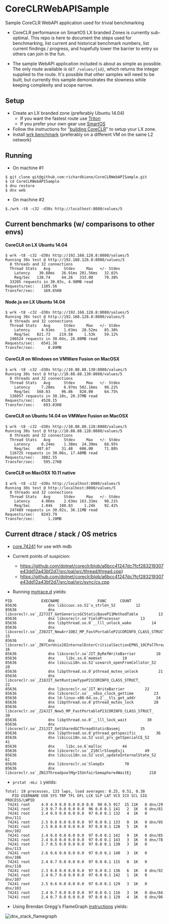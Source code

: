 # CoreCLRWebAPISample
Sample CoreCLR WebAPI application used for trivial benchmarking

* CoreCLR performance on SmartOS LX branded Zones is currently sub-optimal. This
repo is here to document the steps used for benchmarking, list current and
historical benchmark numbers, list current findings / progress, and hopefully
lower the barrier to entry so others can join in the fun.

* The sample WebAPI application included is about as simple as possible. The only
route available is `GET /values/{id}`, which returns the integer supplied to the
route. It's possible that other samples will need to be built, but currently
this sample demonstrates the slowness while keeping complexity and scope narrow.

## Setup
* Create an LX branded zone (preferably Ubuntu 14.04)
    * If you want the fastest route use [Triton](https://www.joyent.com)
    * If you prefer your own gear use [SmartOS](https://wiki.smartos.org/display/DOC/LX+Branded+Zones)
* Follow the instructions for "[building CoreCLR](https://github.com/dotnet/coreclr/tree/master/Documentation/building)"
to setup your LX zone.
* Install [wrk benchmark](https://github.com/wg/wrk/wiki/Installing-Wrk-on-Linux) (preferably on a different VM on the same L2 network)

## Running
* On machine #1
```
$ git clone git@github.com:richardkiene/CoreCLRWebAPISample.git
$ cd CoreCLRWebAPISample
$ dnu restore
$ dnx web
```

* On machine #2
```
$./wrk -t8 -c32 -d30s http://localhost:8080/values/5
```

## Current benchmarks (w/ comparisons to other envs)
#### CoreCLR on LX Ubuntu 14.04
```
$ wrk -t8 -c32 -d30s http://192.168.128.8:8080/values/5
Running 30s test @ http://192.168.128.8:8080/values/5
  8 threads and 32 connections
  Thread Stats   Avg      Stdev     Max   +/- Stdev
    Latency    30.88ms   26.91ms 201.56ms   32.02%
    Req/Sec   138.74     44.26   333.00     70.38%
  33205 requests in 30.03s, 4.98MB read
Requests/sec:   1105.56
Transfer/sec:    169.65KB
```
#### Node.js on LX Ubuntu 14.04
```
$ wrk -t8 -c32 -d30s http://192.168.128.8:8080/values/5
Running 30s test @ http://192.168.128.8:8080/values/5
  8 threads and 32 connections
  Thread Stats   Avg      Stdev     Max   +/- Stdev
    Latency     4.91ms    1.63ms  28.52ms   85.38%
    Req/Sec   821.73    219.58     1.53k    59.12%
  196524 requests in 30.04s, 26.80MB read
Requests/sec:   6541.38
Transfer/sec:      0.89MB
```
#### CoreCLR on Windows on VMWare Fusion on MacOSX
```
$ wrk -t8 -c32 -d30s http://10.88.88.130:8080/values/5
Running 30s test @ http://10.88.88.130:8080/values/5
  8 threads and 32 connections
  Thread Stats   Avg      Stdev     Max   +/- Stdev
    Latency     7.28ms    6.97ms 502.16ms   98.22%
    Req/Sec   568.03     96.86   820.00     64.75%
  136057 requests in 30.10s, 20.37MB read
Requests/sec:   4520.15
Transfer/sec:    693.03KB
```
#### CoreCLR on Ubuntu 14.04 on VMWare Fusion on MacOSX
```
$ wrk -t8 -c32 -d30s http://10.88.88.128:8080/values/5
Running 30s test @ http://10.88.88.128:8080/values/5
  8 threads and 32 connections
  Thread Stats   Avg      Stdev     Max   +/- Stdev
    Latency     8.24ms    1.38ms  24.39ms   68.95%
    Req/Sec   487.67     31.48   606.00     71.88%
  116725 requests in 30.06s, 17.48MB read
Requests/sec:   3882.55
Transfer/sec:    595.27KB
```
#### CoreCLR on MacOSX 10.11 native
```
$ wrk -t8 -c32 -d30s http://localhost:8080/values/5
Running 30s test @ http://localhost:8080/values/5
  8 threads and 32 connections
  Thread Stats   Avg      Stdev     Max   +/- Stdev
    Latency     4.06ms    2.63ms 163.33ms   98.21%
    Req/Sec     1.04k   108.83     1.24k    92.42%
  247489 requests in 30.02s, 36.11MB read
Requests/sec:   8243.79
Transfer/sec:      1.20MB
```

## Current dtrace / stack / OS metrics

* [core.74241](http://us-east.manta.joyent.com/shmeeny/public/core.74241) for use with mdb

* Current points of suspicion:
  * https://github.com/dotnet/coreclr/blob/a6bcc41247dc7fcf283219307e43dd12a43bf2d7/src/pal/src/thread/thread.cpp)
  * https://github.com/dotnet/coreclr/blob/a6bcc41247dc7fcf283219307e43dd12a43bf2d7/src/pal/src/sync/cs.cpp


* Running [mytrace.d](https://gist.github.com/richardkiene/baaa15bbe7e5b8975045) yields:

```
PID             EXECNAME                 FUNC      COUNT
85636              dnx libicuuc.so.52`u_strlen_52         12
85636              dnx libcoreclr.so`_Z27JIT_GetGenericsGCStaticBaseP11MethodTable         13
85636              dnx libcoreclr.so`YieldProcessor         13
85636              dnx libpthread.so.0`__lll_unlock_wake         14
85636              dnx libcoreclr.so`_Z30JIT_NewArr1OBJ_MP_FastPortableP21CORINFO_CLASS_STRUCT_l         15
85636              dnx libcoreclr.so`_ZN7CorUnix28InternalEnterCriticalSectionEPNS_10CPalThreadEP17_CRITICAL_SECTION         16
85636              dnx libcoreclr.so`JIT_ByRefWriteBarrier         18
85636              dnx     libc.so.6`memset         19
85636              dnx libicui18n.so.52`usearch_openFromCollator_52         20
85636              dnx libpthread.so.0`pthread_mutex_unlock         21
85636              dnx libcoreclr.so`_Z18JIT_GetRuntimeTypeP21CORINFO_CLASS_STRUCT_         22
85636              dnx libcoreclr.so`JIT_WriteBarrier         22
85636              dnx libcoreclr.so`__vdso_clock_gettime         23
85636              dnx ld-linux-x86-64.so.2`__tls_get_addr         24
85636              dnx libpthread.so.0`pthread_mutex_lock         28
85636              dnx libcoreclr.so`_Z24JIT_NewS_MP_FastPortableP21CORINFO_CLASS_STRUCT_         30
85636              dnx libpthread.so.0`__lll_lock_wait         30
85636              dnx libcoreclr.so`_Z31JIT_GetSharedGCThreadStaticBasemj         35
85636              dnx libpthread.so.0`pthread_getspecific         36
85636              dnx libicui18n.so.52`ucol_prv_getSpecialCE_52         41
85636              dnx     libc.so.6`malloc         44
85636              dnx libcoreclr.so`_Z10ClrSleepExji         49
85636              dnx libicui18n.so.52`ucol_updateInternalState_52         61
85636              dnx libcoreclr.so`SleepEx         70
85636              dnx libcoreclr.so`_ZN13ThreadpoolMgr15UnfairSemaphore4WaitEj        218
```

* `prstat -mLc 1` yields:
```
Total: 19 processes, 133 lwps, load averages: 0.25, 0.51, 0.38
   PID USERNAME USR SYS TRP TFL DFL LCK SLP LAT VCX ICX SCL SIG PROCESS/LWPID
 74241 root     4.9 4.9 0.0 0.0 0.0 0.0  90 0.5 917  15 11K   0 dnx/29
 74241 root     2.9 0.7 0.0 0.0 0.0  96 0.0 0.1 141   2  1K   0 dnx/81
 74241 root     2.4 0.9 0.0 0.0 0.0  97 0.0 0.1 132   4  1K   0 dnx/111
 74241 root     2.5 0.8 0.0 0.0 0.0  97 0.0 0.1 133   0  1K   0 dnx/95
 74241 root     2.5 0.8 0.0 0.0 0.0  97 0.0 0.1 128   5  1K   0 dnx/102
 74241 root     2.4 0.8 0.0 0.0 0.0  97 0.0 0.1 142   9  1K   0 dnx/85
 74241 root     2.4 0.8 0.0 0.0 0.0  97 0.0 0.1 143   3  1K   0 dnx/78
 74241 root     2.7 0.5 0.0 0.0 0.0  97 0.0 0.1 130   3  1K   0 dnx/113
 74241 root     2.6 0.6 0.0 0.0 0.0  97 0.0 0.1 140   3  1K   0 dnx/106
 74241 root     2.4 0.7 0.0 0.0 0.0  97 0.0 0.1 115   0  1K   0 dnx/110
 74241 root     2.3 0.8 0.0 0.0 0.0  97 0.0 0.1 136   6  1K   0 dnx/92
 74241 root     2.4 0.7 0.0 0.0 0.0  97 0.0 0.1 142   1  1K   0 dnx/107
 74241 root     2.5 0.6 0.0 0.0 0.0  97 0.0 0.1 129   3  1K   0 dnx/103
 74241 root     2.4 0.7 0.0 0.0 0.0  97 0.0 0.1 116   3  1K   0 dnx/84
 74241 root     2.4 0.7 0.0 0.0 0.0  97 0.0 0.1 129   4  1K   0 dnx/96
```

* Using Brendan Gregg's FlameGraph [instructions](https://github.com/brendangregg/FlameGraph#1-capture-stacks) yields:

![dnx_stack_flamegraph](http://us-east.manta.joyent.com/shmeeny/public/dnx_user_flame.svg)
